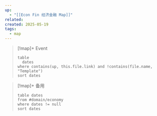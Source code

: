 ```yaml
---
up:
  - "[[Econ Fin 经济金融 Map]]"
related: 
created: 2025-05-19
tags:
  - map
---
```



> [!map]+ Event
> ```dataview
> table 
> 	dates
> where contains(up, this.file.link) and !contains(file.name, "Template")
> sort dates
> ```




> [!map]+ 备用
> ```
> table dates
> from #domain/economy 
> where dates != null
> sort dates
> ```

